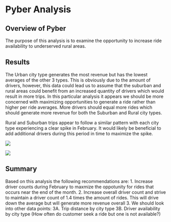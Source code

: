 # Pyber Analysis

## Overview of Pyber

The purpose of this analysis is to examine the opportunity to increase ride availability to underserved rural areas.  

## Results

The Urban city type generates the most revenue but has the lowest averages of the other 3 types.  This is obviously due to the amount of drivers, however, this data could lead us to assume that the suburban and rural areas could benefit from an increased quantity of drivers which would result in more trips.  In this particular analysis it appears we should be more concerned with maximizing opportunities to generate a ride rather than higher per ride averages.  More drivers should equal more rides which should generate more revenue for both the Suburban and Rural city types.  

Rural and Suburban trips appear to follow a similar pattern with each city type experiencing a clear spike in February.  It would likely be beneficial to add additional drivers during this period in time to maximize the spike.  

![]('Analysis/Pyber_Summary.png')

![]('Analysis/challenge.png')

## Summary

Based on this analysis the following recommendations are:
    1. Increase driver counts during February to maxmize the oppotunity for rides that occurs near the end of the month.
    2. Increase overall driver count and strive to maintain a driver count of 1.4 times the amount of rides.  This will drive down the average but will generate more revenue overall
    3. We should look into other data points:
        3A. Trip distance by city type
        3B. Driver availability by city type (How often do customer seek a ride but one is not available?)
